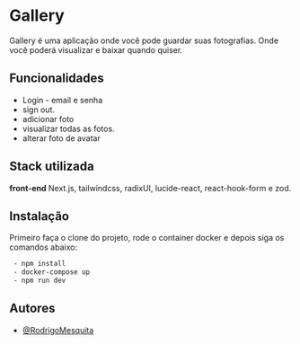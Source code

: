 # Gallery
Gallery é uma aplicação onde você pode guardar suas fotografias. Onde você poderá visualizar e baixar quando quiser.

## Funcionalidades
- Login - email e senha
- sign out.
- adicionar foto
- visualizar todas as fotos.
- alterar foto de avatar

## Stack utilizada
**front-end** Next.js, tailwindcss, radixUI, lucide-react, react-hook-form e zod.

## Instalação
Primeiro faça o clone do projeto, rode o container docker e depois siga os comandos abaixo:

```bash
 - npm install
 - docker-compose up
 - npm run dev
```
## Autores
- [@RodrigoMesquita](https://www.github.com/JoaoRodrigo1996)

